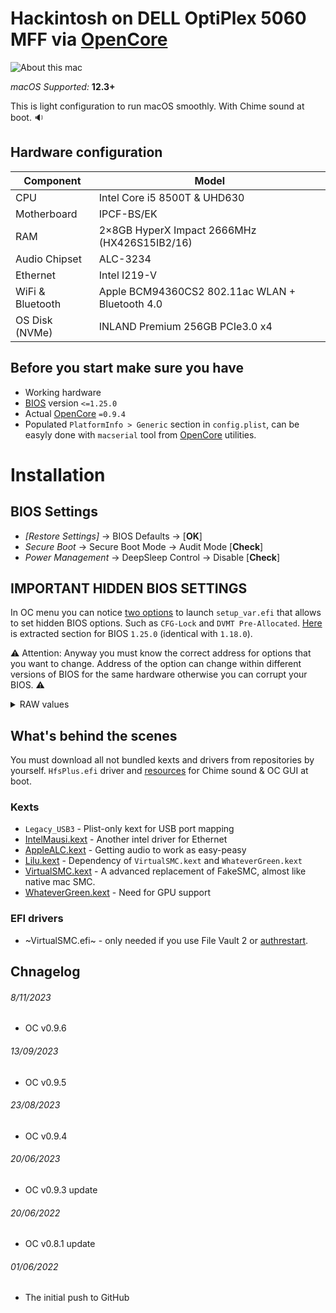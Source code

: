 # Hackintosh on DELL OptiPlex 5060 MFF via [OpenCore][oc]

![About this mac](https://github.com/korzhyk/OpenCore-DELL-OptiPlex-5060-MFF/assets/1100134/f8e56319-5d79-42c9-98d8-528515baa086)

_macOS Supported:_ **12.3+**

This is light configuration to run macOS smoothly. With Chime sound at boot. 🔉

## Hardware configuration

| **Component**    | **Model**                                       |
| ---------------- | ----------------------------------------------- |
| CPU              | Intel Core i5 8500T & UHD630                    |
| Motherboard      | IPCF-BS/EK                                      |
| RAM              | 2×8GB HyperX Impact 2666MHz (HX426S15IB2/16)   |
| Audio Chipset    | ALC-3234                                        |
| Ethernet         | Intel I219-V                                    |
| WiFi & Bluetooth | Apple BCM94360CS2 802.11ac WLAN + Bluetooth 4.0 |
| OS Disk (NVMe)   | INLAND Premium 256GB PCIe3.0 x4                 |

## Before you start make sure you have

- Working hardware
- [BIOS][bios] version `<=1.25.0`
- Actual [OpenCore][oc] `=0.9.4`
- Populated `PlatformInfo > Generic` section in `config.plist`, can be easyly done with `macserial`
  tool from [OpenCore][oc] utilities.

# Installation

## BIOS Settings

- _[Restore Settings]_ → BIOS Defaults → [**OK**]
- _Secure Boot_ → Secure Boot Mode → Audit Mode [**Check**]
- _Power Management_ → DeepSleep Control → Disable [**Check**]

## IMPORTANT HIDDEN BIOS SETTINGS

In OC menu you can notice [two options](https://github.com/korzhyk/OpenCore-DELL-OptiPlex-5060-MFF/blob/8b82ee962bf2161b79b78a0bc90d3f25dd2f98d0/config.plist#L949-L992) to launch `setup_var.efi` that allows to set hidden BIOS
options. Such as `CFG-Lock` and `DVMT Pre-Allocated`. [Here](https://gist.github.com/korzhyk/1cd4a856a080069c5178823f16606bd7/raw/File_DXE_driver_Setup_1.25.0.ffs.0.0.en-US.ifr.txt) is extracted section for BIOS `1.25.0`
(identical with `1.18.0`).

⚠️ Attention: Anyway you must know the correct address for options that you want to change. Address
of the option can change within different versions of BIOS for the same hardware otherwise you can
corrupt your BIOS. ⚠️

<details>
  <summary>RAW values</summary>

  ```
  # CFG Lock = Disable
  setup_var 0x5BE 0x0
  
  # DVMT Pre-Allocated = 64MB
  setup_var 0x8DC 0x2
  ```
</details>

## What's behind the scenes

You must download all not bundled kexts and drivers from repositories by yourself. `HfsPlus.efi`
driver and [resources][ocbinary] for Chime sound & OC GUI at boot.

### Kexts

- `Legacy_USB3` - Plist-only kext for USB port mapping
- [IntelMausi.kext][intelmausi] - Another intel driver for Ethernet
- [AppleALC.kext][applealc] - Getting audio to work as easy-peasy
- [Lilu.kext][lilu] - Dependency of `VirtualSMC.kext` and `WhateverGreen.kext`
- [VirtualSMC.kext][virtualsmc] - A advanced replacement of FakeSMC, almost like native mac SMC.
- [WhateverGreen.kext][wg] - Need for GPU support

### EFI drivers

- ~VirtualSMC.efi~ - only needed if you use File Vault 2 or [authrestart][fv2].

## Chnagelog

###### 8/11/2023

- OC v0.9.6

###### 13/09/2023

- OC v0.9.5

###### 23/08/2023

- OC v0.9.4

###### 20/06/2023

- OC v0.9.3 update

###### 20/06/2022

- OC v0.8.1 update

###### 01/06/2022

- The initial push to GitHub

[applealc]: https://github.com/acidanthera/AppleALC
[bios]: https://www.dell.com/support/home/en-us/product-support/product/optiplex-5060-desktop/drivers
[fv2]: https://lifehacker.com/bypass-a-filevault-password-at-startup-by-rebooting-fro-1686770324
[ocbinary]: https://github.com/acidanthera/OcBinaryData
[intelmausi]: https://github.com/acidanthera/IntelMausi
[lilu]: https://github.com/acidanthera/Lilu
[oc]: https://github.com/acidanthera/OpenCorePkg
[virtualsmc]: https://github.com/acidanthera/VirtualSMC
[wg]: https://github.com/acidanthera/WhateverGreen
